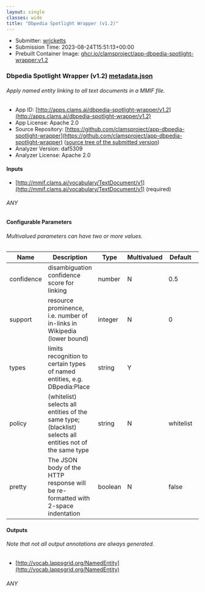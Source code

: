 ```yaml
---
layout: single
classes: wide
title: "Dbpedia Spotlight Wrapper (v1.2)"
---
```

* Submitter: [wricketts](https://github.com/wricketts)
* Submission Time: 2023-08-24T15:51:13+00:00
* Prebuilt Container Image: [ghcr.io/clamsproject/app-dbpedia-spotlight-wrapper:v1.2](https://github.com/clamsproject/app-dbpedia-spotlight-wrapper/pkgs/container/app-dbpedia-spotlight-wrapper/v1.2)


### Dbpedia Spotlight Wrapper (v1.2) [metadata.json](metadata.json)
###### Apply named entity linking to all text documents in a MMIF file.

* App ID: [http://apps.clams.ai/dbpedia-spotlight-wrapper/v1.2](http://apps.clams.ai/dbpedia-spotlight-wrapper/v1.2)
* App License: Apache 2.0
* Source Repository: [https://github.com/clamsproject/app-dbpedia-spotlight-wrapper](https://github.com/clamsproject/app-dbpedia-spotlight-wrapper) ([source tree of the submitted version](https://github.com/clamsproject/app-dbpedia-spotlight-wrapper/tree/v1.2))
* Analyzer Version: daf5309
* Analyzer License: Apache 2.0


#### Inputs
* [http://mmif.clams.ai/vocabulary/TextDocument/v1](http://mmif.clams.ai/vocabulary/TextDocument/v1) (required)
###### ANY


#### Configurable Parameters
###### Multivalued parameters can have two or more values.

|Name|Description|Type|Multivalued|Default|Choices|
|----|-----------|----|-----------|-------|-------|
|confidence|disambiguation confidence score for linking|number|N|0.5||
|support|resource prominence, i.e. number of in-links in Wikipedia (lower bound)|integer|N|0||
|types|limits recognition to certain types of named entities, e.g. DBpedia:Place|string|Y|||
|policy|(whitelist) selects all entities of the same type; (blacklist) selects all entities not of the same type|string|N|whitelist|**_`whitelist`_**, `blacklist`|
|pretty|The JSON body of the HTTP response will be re-formatted with 2-space indentation|boolean|N|false|**_`false`_**, `true`|


#### Outputs
###### Note that not all output annotations are always generated.
* [http://vocab.lappsgrid.org/NamedEntity](http://vocab.lappsgrid.org/NamedEntity) 
###### ANY
